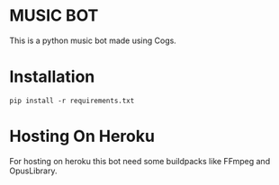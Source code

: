 # MUSIC BOT

This is a python music bot made using Cogs.

# Installation

```pip install -r requirements.txt```

# Hosting On Heroku

For hosting on heroku this bot need some buildpacks like FFmpeg and OpusLibrary.

